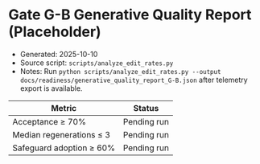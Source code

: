 # Gate G-B Generative Quality Report (Placeholder)

- Generated: 2025-10-10
- Source script: `scripts/analyze_edit_rates.py`
- Notes: Run `python scripts/analyze_edit_rates.py --output docs/readiness/generative_quality_report_G-B.json` after telemetry export is available.

| Metric | Status |
| --- | --- |
| Acceptance ≥ 70% | Pending run |
| Median regenerations ≤ 3 | Pending run |
| Safeguard adoption ≥ 60% | Pending run |
